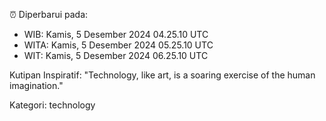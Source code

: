 ⏰ Diperbarui pada:
- WIB: Kamis, 5 Desember 2024 04.25.10 UTC
- WITA: Kamis, 5 Desember 2024 05.25.10 UTC
- WIT: Kamis, 5 Desember 2024 06.25.10 UTC

Kutipan Inspiratif:
"Technology, like art, is a soaring exercise of the human imagination."


Kategori: technology


